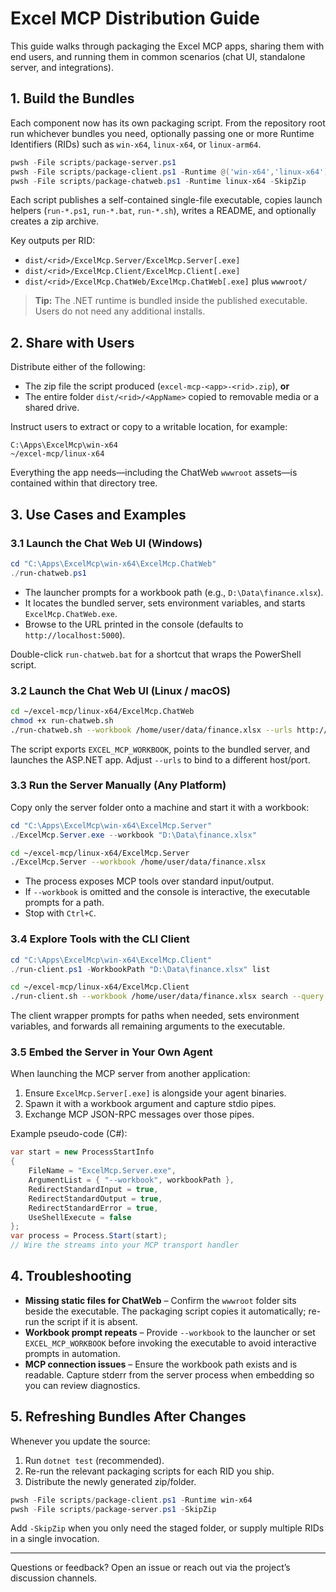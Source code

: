 # Excel MCP Distribution Guide

This guide walks through packaging the Excel MCP apps, sharing them with end users, and running them in common scenarios (chat UI, standalone server, and integrations).

## 1. Build the Bundles

Each component now has its own packaging script. From the repository root run whichever bundles you need, optionally passing one or more Runtime Identifiers (RIDs) such as `win-x64`, `linux-x64`, or `linux-arm64`.

```powershell
pwsh -File scripts/package-server.ps1
pwsh -File scripts/package-client.ps1 -Runtime @('win-x64','linux-x64')
pwsh -File scripts/package-chatweb.ps1 -Runtime linux-x64 -SkipZip
```

Each script publishes a self-contained single-file executable, copies launch helpers (`run-*.ps1`, `run-*.bat`, `run-*.sh`), writes a README, and optionally creates a zip archive.

Key outputs per RID:

- `dist/<rid>/ExcelMcp.Server/ExcelMcp.Server[.exe]`
- `dist/<rid>/ExcelMcp.Client/ExcelMcp.Client[.exe]`
- `dist/<rid>/ExcelMcp.ChatWeb/ExcelMcp.ChatWeb[.exe]` plus `wwwroot/`

> **Tip:** The .NET runtime is bundled inside the published executable. Users do not need any additional installs.

## 2. Share with Users

Distribute either of the following:

- The zip file the script produced (`excel-mcp-<app>-<rid>.zip`), **or**
- The entire folder `dist/<rid>/<AppName>` copied to removable media or a shared drive.

Instruct users to extract or copy to a writable location, for example:

```
C:\Apps\ExcelMcp\win-x64
~/excel-mcp/linux-x64
```

Everything the app needs—including the ChatWeb `wwwroot` assets—is contained within that directory tree.

## 3. Use Cases and Examples

### 3.1 Launch the Chat Web UI (Windows)

```powershell
cd "C:\Apps\ExcelMcp\win-x64\ExcelMcp.ChatWeb"
./run-chatweb.ps1
```

- The launcher prompts for a workbook path (e.g., `D:\Data\finance.xlsx`).
- It locates the bundled server, sets environment variables, and starts `ExcelMcp.ChatWeb.exe`.
- Browse to the URL printed in the console (defaults to `http://localhost:5000`).

Double-click `run-chatweb.bat` for a shortcut that wraps the PowerShell script.

### 3.2 Launch the Chat Web UI (Linux / macOS)

```bash
cd ~/excel-mcp/linux-x64/ExcelMcp.ChatWeb
chmod +x run-chatweb.sh
./run-chatweb.sh --workbook /home/user/data/finance.xlsx --urls http://0.0.0.0:8080
```

The script exports `EXCEL_MCP_WORKBOOK`, points to the bundled server, and launches the ASP.NET app. Adjust `--urls` to bind to a different host/port.

### 3.3 Run the Server Manually (Any Platform)

Copy only the server folder onto a machine and start it with a workbook:

```powershell
cd "C:\Apps\ExcelMcp\win-x64\ExcelMcp.Server"
./ExcelMcp.Server.exe --workbook "D:\Data\finance.xlsx"
```

```bash
cd ~/excel-mcp/linux-x64/ExcelMcp.Server
./ExcelMcp.Server --workbook /home/user/data/finance.xlsx
```

- The process exposes MCP tools over standard input/output.
- If `--workbook` is omitted and the console is interactive, the executable prompts for a path.
- Stop with `Ctrl+C`.

### 3.4 Explore Tools with the CLI Client

```powershell
cd "C:\Apps\ExcelMcp\win-x64\ExcelMcp.Client"
./run-client.ps1 -WorkbookPath "D:\Data\finance.xlsx" list
```

```bash
cd ~/excel-mcp/linux-x64/ExcelMcp.Client
./run-client.sh --workbook /home/user/data/finance.xlsx search --query "Contoso"
```

The client wrapper prompts for paths when needed, sets environment variables, and forwards all remaining arguments to the executable.

### 3.5 Embed the Server in Your Own Agent

When launching the MCP server from another application:

1. Ensure `ExcelMcp.Server[.exe]` is alongside your agent binaries.
2. Spawn it with a workbook argument and capture stdio pipes.
3. Exchange MCP JSON-RPC messages over those pipes.

Example pseudo-code (C#):

```csharp
var start = new ProcessStartInfo
{
    FileName = "ExcelMcp.Server.exe",
    ArgumentList = { "--workbook", workbookPath },
    RedirectStandardInput = true,
    RedirectStandardOutput = true,
    RedirectStandardError = true,
    UseShellExecute = false
};
var process = Process.Start(start);
// Wire the streams into your MCP transport handler
```

## 4. Troubleshooting

- **Missing static files for ChatWeb** – Confirm the `wwwroot` folder sits beside the executable. The packaging script copies it automatically; re-run the script if it is absent.
- **Workbook prompt repeats** – Provide `--workbook` to the launcher or set `EXCEL_MCP_WORKBOOK` before invoking the executable to avoid interactive prompts in automation.
- **MCP connection issues** – Ensure the workbook path exists and is readable. Capture stderr from the server process when embedding so you can review diagnostics.

## 5. Refreshing Bundles After Changes

Whenever you update the source:

1. Run `dotnet test` (recommended).
2. Re-run the relevant packaging scripts for each RID you ship.
3. Distribute the newly generated zip/folder.

```powershell
pwsh -File scripts/package-client.ps1 -Runtime win-x64
pwsh -File scripts/package-server.ps1 -SkipZip
```

Add `-SkipZip` when you only need the staged folder, or supply multiple RIDs in a single invocation.

---
Questions or feedback? Open an issue or reach out via the project’s discussion channels.
